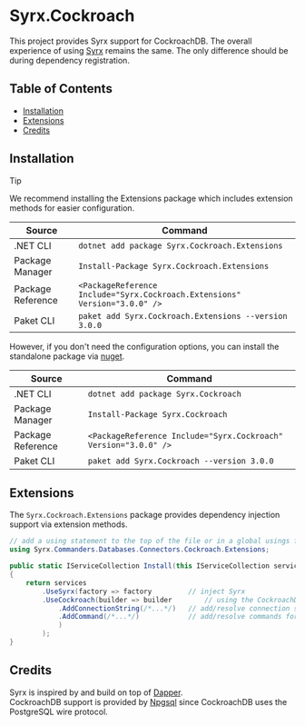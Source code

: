 # Syrx.Cockroach

This project provides Syrx support for CockroachDB. The overall experience of using [Syrx](https://github.com/Syrx/Syrx) remains the same. The only difference should be during dependency registration. 

## Table of Contents

- [Installation](#installation)
- [Extensions](#extensions)
- [Credits](#credits) 


## Installation 
> [!TIP]
> We recommend installing the Extensions package which includes extension methods for easier configuration. 

|Source|Command|
|--|--|
|.NET CLI|```dotnet add package Syrx.Cockroach.Extensions```
|Package Manager|```Install-Package Syrx.Cockroach.Extensions```
|Package Reference|```<PackageReference Include="Syrx.Cockroach.Extensions" Version="3.0.0" />```|
|Paket CLI|```paket add Syrx.Cockroach.Extensions --version 3.0.0```|

However, if you don't need the configuration options, you can install the standalone package via [nuget](https://www.nuget.org/packages/Syrx.Cockroach/).  

|Source|Command|
|--|--|
|.NET CLI|```dotnet add package Syrx.Cockroach```
|Package Manager|```Install-Package Syrx.Cockroach```
|Package Reference|```<PackageReference Include="Syrx.Cockroach" Version="3.0.0" />```|
|Paket CLI|```paket add Syrx.Cockroach --version 3.0.0```|


## Extensions
The `Syrx.Cockroach.Extensions` package provides dependency injection support via extension methods. 

```csharp
// add a using statement to the top of the file or in a global usings file.
using Syrx.Commanders.Databases.Connectors.Cockroach.Extensions;

public static IServiceCollection Install(this IServiceCollection services)
{
    return services
        .UseSyrx(factory => factory         // inject Syrx
        .UseCockroach(builder => builder        // using the CockroachDB implementation
            .AddConnectionString(/*...*/)   // add/resolve connection string details 
            .AddCommand(/*...*/)            // add/resolve commands for each type/method
            )
        );
}
```

## Credits
Syrx is inspired by and build on top of [Dapper](https://github.com/DapperLib/Dapper).    
CockroachDB support is provided by [Npgsql](https://github.com/npgsql/npgsql) since CockroachDB uses the PostgreSQL wire protocol.
